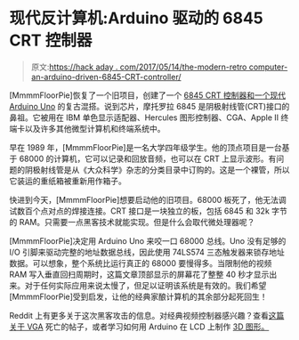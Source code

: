 # 现代反计算机:Arduino 驱动的 6845 CRT 控制器

> 原文:[https://hack aday . com/2017/05/14/the-modern-retro computer-an-arduino-driven-6845-CRT-controller/](https://hackaday.com/2017/05/14/the-modern-retrocomputer-an-arduino-driven-6845-crt-controller/)

[MmmmFloorPie]恢复了一个旧项目，创建了一个 [6845 CRT 控制器和一个现代 Arduino Uno](http://imgur.com/a/DEcdK) 的复古混搭。说到芯片，摩托罗拉 6845 是阴极射线管(CRT)接口的鼻祖。它被用在 IBM 单色显示适配器、Hercules 图形控制器、CGA、Apple II 终端卡以及许多其他微型计算机和终端系统中。

早在 1989 年，[MmmmFloorPie]是一名大学四年级学生。他的顶点项目是一台基于 68000 的计算机，它可以记录和回放音频，也可以在 CRT 上显示波形。有问题的阴极射线管是从《大众科学》杂志的分类目录中订购的。这是一个裸管，所以它装运的重纸箱被重新用作箱子。

快进到今天，[MmmmFloorPie]想要启动他的旧项目。68000 板死了，他无法调试数百个点对点的焊接连接。CRT 接口是一块独立的板，包括 6845 和 32k 字节的 RAM。只需要一点黑客技术就能实现。但是什么会取代微处理器呢？

[MmmmFloorPie]决定用 Arduino Uno 来咬一口 68000 总线。Uno 没有足够的 I/O 引脚来驱动完整的地址数据总线，因此使用 74LS574 三态触发器来锁存地址数据。可以想象，整个系统比运行真正的 68000 要慢得多。当限制他的视频 RAM 写入垂直回扫周期时，这篇文章顶部显示的屏幕花了整整 40 秒才显示出来。对于任何实际应用来说太慢了，但足以证明该系统是有效的。我们希望[MmmmFloorPie]受到启发，让他的经典家酿计算机的其余部分起死回生！

Reddit 上有更多关于这次黑客攻击的信息。对经典视频控制器感兴趣？查看[这篇关于 VGA](http://hackaday.com/2016/01/29/vga-in-memoriam/) 死亡的帖子，或者学习如何用 Arduino 在 LCD 上制作 [3D 图形。](http://hackaday.com/2016/01/02/better-3d-graphics-on-the-arduino/)